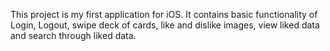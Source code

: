 This project is my first application for iOS. It contains basic functionality of Login, Logout, swipe deck of cards, like and dislike images, view liked data and search through liked data.
